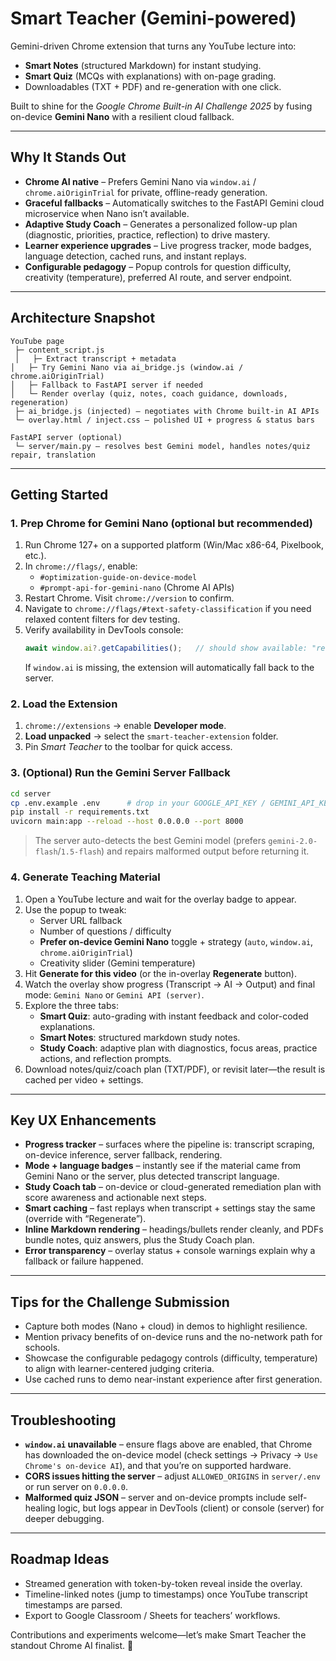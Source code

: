 # Smart Teacher (Gemini-powered)

Gemini-driven Chrome extension that turns any YouTube lecture into:
- **Smart Notes** (structured Markdown) for instant studying.
- **Smart Quiz** (MCQs with explanations) with on-page grading.
- Downloadables (TXT + PDF) and re-generation with one click.

Built to shine for the *Google Chrome Built-in AI Challenge 2025* by fusing on-device **Gemini Nano** with a resilient cloud fallback.

---

## Why It Stands Out
- **Chrome AI native** – Prefers Gemini Nano via `window.ai` / `chrome.aiOriginTrial` for private, offline-ready generation.
- **Graceful fallbacks** – Automatically switches to the FastAPI Gemini cloud microservice when Nano isn’t available.
- **Adaptive Study Coach** – Generates a personalized follow-up plan (diagnostic, priorities, practice, reflection) to drive mastery.
- **Learner experience upgrades** – Live progress tracker, mode badges, language detection, cached runs, and instant replays.
- **Configurable pedagogy** – Popup controls for question difficulty, creativity (temperature), preferred AI route, and server endpoint.

---

## Architecture Snapshot
```
YouTube page
 ├─ content_script.js
 │   ├─ Extract transcript + metadata
│   ├─ Try Gemini Nano via ai_bridge.js (window.ai / chrome.aiOriginTrial)
│   ├─ Fallback to FastAPI server if needed
│   └─ Render overlay (quiz, notes, coach guidance, downloads, regeneration)
 ├─ ai_bridge.js (injected) – negotiates with Chrome built-in AI APIs
 └─ overlay.html / inject.css – polished UI + progress & status bars

FastAPI server (optional)
 └─ server/main.py – resolves best Gemini model, handles notes/quiz repair, translation
```

---

## Getting Started

### 1. Prep Chrome for Gemini Nano (optional but recommended)
1. Run Chrome 127+ on a supported platform (Win/Mac x86-64, Pixelbook, etc.).
2. In `chrome://flags/`, enable:
   - `#optimization-guide-on-device-model`
   - `#prompt-api-for-gemini-nano` (Chrome AI APIs)
3. Restart Chrome. Visit `chrome://version` to confirm.
4. Navigate to `chrome://flags/#text-safety-classification` if you need relaxed content filters for dev testing.
5. Verify availability in DevTools console:
   ```js
   await window.ai?.getCapabilities();   // should show available: "readily" or "after-download"
   ```
   If `window.ai` is missing, the extension will automatically fall back to the server.

### 2. Load the Extension
1. `chrome://extensions` → enable **Developer mode**.
2. **Load unpacked** → select the `smart-teacher-extension` folder.
3. Pin *Smart Teacher* to the toolbar for quick access.

### 3. (Optional) Run the Gemini Server Fallback
```bash
cd server
cp .env.example .env      # drop in your GOOGLE_API_KEY / GEMINI_API_KEY
pip install -r requirements.txt
uvicorn main:app --reload --host 0.0.0.0 --port 8000
```
> The server auto-detects the best Gemini model (prefers `gemini-2.0-flash`/`1.5-flash`) and repairs malformed output before returning it.

### 4. Generate Teaching Material
1. Open a YouTube lecture and wait for the overlay badge to appear.
2. Use the popup to tweak:
   - Server URL fallback
   - Number of questions / difficulty
   - **Prefer on-device Gemini Nano** toggle + strategy (`auto`, `window.ai`, `chrome.aiOriginTrial`)
   - Creativity slider (Gemini temperature)
3. Hit **Generate for this video** (or the in-overlay **Regenerate** button).
4. Watch the overlay show progress (Transcript → AI → Output) and final mode: `Gemini Nano` or `Gemini API (server)`.
5. Explore the three tabs:
   - **Smart Quiz**: auto-grading with instant feedback and color-coded explanations.
   - **Smart Notes**: structured markdown study notes.
   - **Study Coach**: adaptive plan with diagnostics, focus areas, practice actions, and reflection prompts.
6. Download notes/quiz/coach plan (TXT/PDF), or revisit later—the result is cached per video + settings.

---

## Key UX Enhancements
- **Progress tracker** – surfaces where the pipeline is: transcript scraping, on-device inference, server fallback, rendering.
- **Mode + language badges** – instantly see if the material came from Gemini Nano or the server, plus detected transcript language.
- **Study Coach tab** – on-device or cloud-generated remediation plan with score awareness and actionable next steps.
- **Smart caching** – fast replays when transcript + settings stay the same (override with “Regenerate”).
- **Inline Markdown rendering** – headings/bullets render cleanly, and PDFs bundle notes, quiz answers, plus the Study Coach plan.
- **Error transparency** – overlay status + console warnings explain why a fallback or failure happened.

---

## Tips for the Challenge Submission
- Capture both modes (Nano + cloud) in demos to highlight resilience.
- Mention privacy benefits of on-device runs and the no-network path for schools.
- Showcase the configurable pedagogy controls (difficulty, temperature) to align with learner-centered judging criteria.
- Use cached runs to demo near-instant experience after first generation.

---

## Troubleshooting
- **`window.ai` unavailable** – ensure flags above are enabled, that Chrome has downloaded the on-device model (check settings → Privacy → `Use Chrome's on-device AI`), and that you’re on supported hardware.
- **CORS issues hitting the server** – adjust `ALLOWED_ORIGINS` in `server/.env` or run server on `0.0.0.0`.
- **Malformed quiz JSON** – server and on-device prompts include self-healing logic, but logs appear in DevTools (client) or console (server) for deeper debugging.

---

## Roadmap Ideas
- Streamed generation with token-by-token reveal inside the overlay.
- Timeline-linked notes (jump to timestamps) once YouTube transcript timestamps are parsed.
- Export to Google Classroom / Sheets for teachers’ workflows.

Contributions and experiments welcome—let’s make Smart Teacher the standout Chrome AI finalist. 🙌
